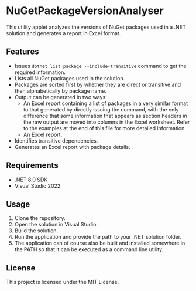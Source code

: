 # NuGetPackageVersionAnalyser

This utility applet analyzes the versions of NuGet packages used in a .NET solution and generates a report in Excel format.

## Features

- Issues `dotnet list package --include-transitive`
command to get the required information.
- Lists all NuGet packages used in the solution.
- Packages are sorted first by whether they are direct or transitive and then alphabetically by package name.
- Output can be generated in two ways:
  - An Excel report containing a list of packages in a very similar format to that generated by directly issuing the command, with the only difference that some information that appears as section headers in the raw output are moved into columns in the Excel worksheet.  Refer to the examples at the end of this file for more detailed information.
  - An Excel report.
- Identifies transitive dependencies.
- Generates an Excel report with package details.

## Requirements

- .NET 8.0 SDK
- Visual Studio 2022

## Usage

1. Clone the repository.
2. Open the solution in Visual Studio.
3. Build the solution.
4. Run the application and provide the path to your .NET solution folder.
5. The application can of course also be built and installed somewhere in the PATH so that it can be executed as a command line utility.

## License

This project is licensed under the MIT License.